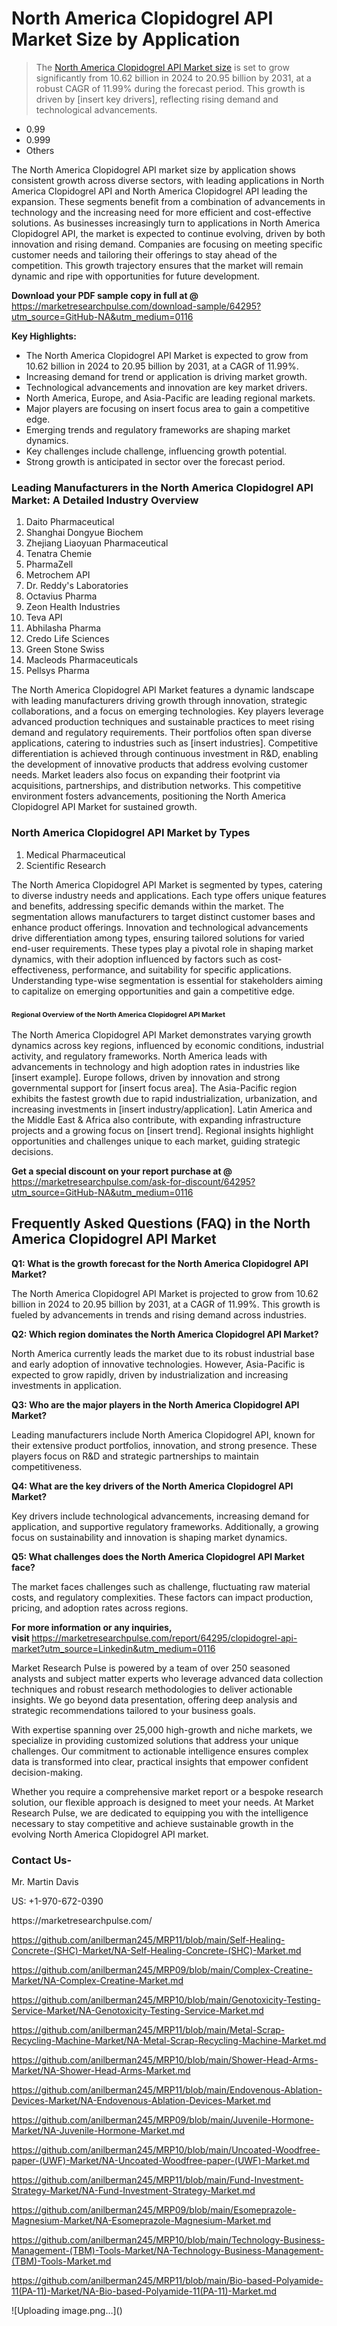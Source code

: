 <h1>North America Clopidogrel API Market&nbsp;Size by Application</h1><blockquote><p>The <a href="https://marketresearchpulse.com/download-sample/64295?utm_source=GitHub-NA&amp;utm_medium=0116">North America Clopidogrel API Market size</a> is set to grow significantly from 10.62 billion in 2024 to 20.95 billion by 2031, at a robust CAGR of 11.99% during the forecast period. This growth is driven by [insert key drivers], reflecting rising demand and technological advancements.</p></blockquote><ul><li>0.99<li> 0.999<li> Others</li></ul><p>The North America Clopidogrel API market size by application shows consistent growth across diverse sectors, with leading applications in North America Clopidogrel API and North America Clopidogrel API leading the expansion. These segments benefit from a combination of advancements in technology and the increasing need for more efficient and cost-effective solutions. As businesses increasingly turn to applications in North America Clopidogrel API, the market is expected to continue evolving, driven by both innovation and rising demand. Companies are focusing on meeting specific customer needs and tailoring their offerings to stay ahead of the competition. This growth trajectory ensures that the market will remain dynamic and ripe with opportunities for future development.</p><p><strong>Download your PDF sample copy in full at @ </strong><a href="https://marketresearchpulse.com/download-sample/64295?utm_source=GitHub-NA&amp;utm_medium=0116">https://marketresearchpulse.com/download-sample/64295?utm_source=GitHub-NA&amp;utm_medium=0116</a></p><p><strong>Key Highlights: </strong></p><ul><li>The North America Clopidogrel API Market is expected to grow from 10.62 billion in 2024 to 20.95 billion by 2031, at a CAGR of 11.99%.</li><li>Increasing demand for trend or application is driving market growth.</li><li>Technological advancements and innovation are key market drivers.</li><li>North America, Europe, and Asia-Pacific are leading regional markets.</li><li>Major players are focusing on insert focus area to gain a competitive edge.</li><li>Emerging trends and regulatory frameworks are shaping market dynamics.</li><li>Key challenges include challenge, influencing growth potential.</li><li>Strong growth is anticipated in sector over the forecast period.</li></ul><h3>Leading Manufacturers in the North America Clopidogrel API Market: A Detailed Industry Overview</h3><ol><li>Daito Pharmaceutical</li><li>Shanghai Dongyue Biochem</li><li>Zhejiang Liaoyuan Pharmaceutical</li><li>Tenatra Chemie</li><li>PharmaZell</li><li>Metrochem API</li><li>Dr. Reddy's Laboratories</li><li>Octavius Pharma</li><li>Zeon Health Industries</li><li>Teva API</li><li>Abhilasha Pharma</li><li>Credo Life Sciences</li><li>Green Stone Swiss</li><li>Macleods Pharmaceuticals</li><li>Pellsys Pharma</li></ol><div class="flex max-w-full flex-col flex-grow"><div class="min-h-8 text-message flex w-full flex-col items-end gap-2 whitespace-normal break-words [.text-message+&amp;]:mt-5" dir="auto" data-message-author-role="assistant" data-message-id="fd8432e4-4910-450d-b182-61b7bfb0a01f" data-message-model-slug="gpt-4o"><div class="flex w-full flex-col gap-1 empty:hidden first:pt-[3px]"><div class="markdown prose w-full break-words dark:prose-invert light"><p>The North America Clopidogrel API Market features a dynamic landscape with leading manufacturers driving growth through innovation, strategic collaborations, and a focus on emerging technologies. Key players leverage advanced production techniques and sustainable practices to meet rising demand and regulatory requirements. Their portfolios often span diverse applications, catering to industries such as [insert industries]. Competitive differentiation is achieved through continuous investment in R&amp;D, enabling the development of innovative products that address evolving customer needs. Market leaders also focus on expanding their footprint via acquisitions, partnerships, and distribution networks. This competitive environment fosters advancements, positioning the North America Clopidogrel API Market for sustained growth.</p></div></div></div></div><h3>North America Clopidogrel API Market by Types</h3><ol><li>Medical Pharmaceutical<li> Scientific Research</li></ol><div class="flex max-w-full flex-col flex-grow"><div class="min-h-8 text-message flex w-full flex-col items-end gap-2 whitespace-normal break-words [.text-message+&amp;]:mt-5" dir="auto" data-message-author-role="assistant" data-message-id="084470be-0bb7-4664-bddf-5156b4f41249" data-message-model-slug="gpt-4o-mini"><div class="flex w-full flex-col gap-1 empty:hidden first:pt-[3px]"><div class="markdown prose w-full break-words dark:prose-invert light"><p>The North America Clopidogrel API Market is segmented by types, catering to diverse industry needs and applications. Each type offers unique features and benefits, addressing specific demands within the market. The segmentation allows manufacturers to target distinct customer bases and enhance product offerings. Innovation and technological advancements drive differentiation among types, ensuring tailored solutions for varied end-user requirements. These types play a pivotal role in shaping market dynamics, with their adoption influenced by factors such as cost-effectiveness, performance, and suitability for specific applications. Understanding type-wise segmentation is essential for stakeholders aiming to capitalize on emerging opportunities and gain a competitive edge.</p></div></div></div></div><h3><span style="font-size: 11px;">Regional Overview of the North America Clopidogrel API Market</span></h3><div class="flex max-w-full flex-col flex-grow"><div class="min-h-8 text-message flex w-full flex-col items-end gap-2 whitespace-normal break-words [.text-message+&amp;]:mt-5" dir="auto" data-message-author-role="assistant" data-message-id="e9038762-ce64-4e30-91c9-9bd413514231" data-message-model-slug="gpt-4o-mini"><div class="flex w-full flex-col gap-1 empty:hidden first:pt-[3px]"><div class="markdown prose w-full break-words dark:prose-invert light"><p>The North America Clopidogrel API Market demonstrates varying growth dynamics across key regions, influenced by economic conditions, industrial activity, and regulatory frameworks. North America leads with advancements in technology and high adoption rates in industries like [insert example]. Europe follows, driven by innovation and strong governmental support for [insert focus area]. The Asia-Pacific region exhibits the fastest growth due to rapid industrialization, urbanization, and increasing investments in [insert industry/application]. Latin America and the Middle East &amp; Africa also contribute, with expanding infrastructure projects and a growing focus on [insert trend]. Regional insights highlight opportunities and challenges unique to each market, guiding strategic decisions.</p></div></div></div></div><p><strong>Get a special discount on your report purchase at @ </strong><a href="https://marketresearchpulse.com/ask-for-discount/64295?utm_source=GitHub-NA&amp;utm_medium=0116">https://marketresearchpulse.com/ask-for-discount/64295?utm_source=GitHub-NA&amp;utm_medium=0116</a></p><h2>Frequently Asked Questions (FAQ) in the North America Clopidogrel API Market</h2><p><strong>Q1: What is the growth forecast for the North America Clopidogrel API Market?</strong></p><p>The North America Clopidogrel API Market is projected to grow from 10.62 billion in 2024 to 20.95 billion by 2031, at a CAGR of 11.99%. This growth is fueled by advancements in trends and rising demand across industries.</p><p><strong>Q2: Which region dominates the North America Clopidogrel API Market?</strong></p><p>North America currently leads the market due to its robust industrial base and early adoption of innovative technologies. However, Asia-Pacific is expected to grow rapidly, driven by industrialization and increasing investments in application.</p><p><strong>Q3: Who are the major players in the North America Clopidogrel API Market?</strong></p><p>Leading manufacturers include North America Clopidogrel API, known for their extensive product portfolios, innovation, and strong presence. These players focus on R&amp;D and strategic partnerships to maintain competitiveness.</p><p><strong>Q4: What are the key drivers of the North America Clopidogrel API Market?</strong></p><p>Key drivers include technological advancements, increasing demand for application, and supportive regulatory frameworks. Additionally, a growing focus on sustainability and innovation is shaping market dynamics.</p><p><strong>Q5: What challenges does the North America Clopidogrel API Market face?</strong></p><p>The market faces challenges such as challenge, fluctuating raw material costs, and regulatory complexities. These factors can impact production, pricing, and adoption rates across regions.</p><p><strong>For more information or any inquiries, visit&nbsp;</strong><a href="https://marketresearchpulse.com/report/64295/clopidogrel-api-market?utm_source=Linkedin&utm_medium=0116">https://marketresearchpulse.com/report/64295/clopidogrel-api-market?utm_source=Linkedin&utm_medium=0116</a></p><p>Market Research Pulse is powered by a team of over 250 seasoned analysts and subject matter experts who leverage advanced data collection techniques and robust research methodologies to deliver actionable insights. We go beyond data presentation, offering deep analysis and strategic recommendations tailored to your business goals.</p><p>With expertise spanning over 25,000 high-growth and niche markets, we specialize in providing customized solutions that address your unique challenges. Our commitment to actionable intelligence ensures complex data is transformed into clear, practical insights that empower confident decision-making.</p><p>Whether you require a comprehensive market report or a bespoke research solution, our flexible approach is designed to meet your needs. At Market Research Pulse, we are dedicated to equipping you with the intelligence necessary to stay competitive and achieve sustainable growth in the evolving North America Clopidogrel API market.</p><h3><strong>Contact Us-</strong></h3><p>Mr. Martin Davis</p><p>US: +1-970-672-0390</p><p>https://marketresearchpulse.com/</p><p><a href="https://github.com/anilberman245/MRP11/blob/main/Self-Healing-Concrete-(SHC)-Market/NA-Self-Healing-Concrete-(SHC)-Market.md">https://github.com/anilberman245/MRP11/blob/main/Self-Healing-Concrete-(SHC)-Market/NA-Self-Healing-Concrete-(SHC)-Market.md</a></p><p><a href="https://github.com/anilberman245/MRP09/blob/main/Complex-Creatine-Market/NA-Complex-Creatine-Market.md">https://github.com/anilberman245/MRP09/blob/main/Complex-Creatine-Market/NA-Complex-Creatine-Market.md</a></p><p><a href="https://github.com/anilberman245/MRP10/blob/main/Genotoxicity-Testing-Service-Market/NA-Genotoxicity-Testing-Service-Market.md">https://github.com/anilberman245/MRP10/blob/main/Genotoxicity-Testing-Service-Market/NA-Genotoxicity-Testing-Service-Market.md</a></p><p><a href="https://github.com/anilberman245/MRP11/blob/main/Metal-Scrap-Recycling-Machine-Market/NA-Metal-Scrap-Recycling-Machine-Market.md">https://github.com/anilberman245/MRP11/blob/main/Metal-Scrap-Recycling-Machine-Market/NA-Metal-Scrap-Recycling-Machine-Market.md</a></p><p><a href="https://github.com/anilberman245/MRP10/blob/main/Shower-Head-Arms-Market/NA-Shower-Head-Arms-Market.md">https://github.com/anilberman245/MRP10/blob/main/Shower-Head-Arms-Market/NA-Shower-Head-Arms-Market.md</a></p><p><a href="https://github.com/anilberman245/MRP11/blob/main/Endovenous-Ablation-Devices-Market/NA-Endovenous-Ablation-Devices-Market.md">https://github.com/anilberman245/MRP11/blob/main/Endovenous-Ablation-Devices-Market/NA-Endovenous-Ablation-Devices-Market.md</a></p><p><a href="https://github.com/anilberman245/MRP09/blob/main/Juvenile-Hormone-Market/NA-Juvenile-Hormone-Market.md">https://github.com/anilberman245/MRP09/blob/main/Juvenile-Hormone-Market/NA-Juvenile-Hormone-Market.md</a></p><p><a href="https://github.com/anilberman245/MRP10/blob/main/Uncoated-Woodfree-paper-(UWF)-Market/NA-Uncoated-Woodfree-paper-(UWF)-Market.md">https://github.com/anilberman245/MRP10/blob/main/Uncoated-Woodfree-paper-(UWF)-Market/NA-Uncoated-Woodfree-paper-(UWF)-Market.md</a></p><p><a href="https://github.com/anilberman245/MRP11/blob/main/Fund-Investment-Strategy-Market/NA-Fund-Investment-Strategy-Market.md">https://github.com/anilberman245/MRP11/blob/main/Fund-Investment-Strategy-Market/NA-Fund-Investment-Strategy-Market.md</a></p><p><a href="https://github.com/anilberman245/MRP09/blob/main/Esomeprazole-Magnesium-Market/NA-Esomeprazole-Magnesium-Market.md">https://github.com/anilberman245/MRP09/blob/main/Esomeprazole-Magnesium-Market/NA-Esomeprazole-Magnesium-Market.md</a></p><p><a href="https://github.com/anilberman245/MRP10/blob/main/Technology-Business-Management-(TBM)-Tools-Market/NA-Technology-Business-Management-(TBM)-Tools-Market.md">https://github.com/anilberman245/MRP10/blob/main/Technology-Business-Management-(TBM)-Tools-Market/NA-Technology-Business-Management-(TBM)-Tools-Market.md</a></p><p><a href="https://github.com/anilberman245/MRP11/blob/main/Bio-based-Polyamide-11(PA-11)-Market/NA-Bio-based-Polyamide-11(PA-11)-Market.md">https://github.com/anilberman245/MRP11/blob/main/Bio-based-Polyamide-11(PA-11)-Market/NA-Bio-based-Polyamide-11(PA-11)-Market.md</a></p>
![Uploading image.png…]()
